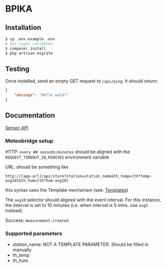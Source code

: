 # BPIKA

## Installation

```bash
$ cp .env.example .env
# Set right variables
$ composer install
$ php artisan migrate
```

## Testing

Once installed, send an empty GET request to `/api/ping`. It should return:

```json
{
    "message": "Hello wold!"
}
```

## Documentation

[Sensor API](https://www.meteobridge.com/wiki/index.php)

### Meteobridge setup
HTTP: ```every ## seconds/minutes``` should be aligned with the ```REQUEST_TIMEOUT_IN_MINUTES``` 
environment variable

URL: should be something like 
```
http://[app-url]/api/store?station=station_name&th_temp=[th*temp-avg10]&th_hum=[th*hum-avg10]
``` 
this syntax uses the Template mechanism (see: [Templates](https://www.meteobridge.com/wiki/index.php/Templates))

The ```avg10``` selector should aligned with the event interval. For this instance, the interval is 
 set to 10 minutes (i.e. when interval is 5 mins. use ```avg5``` instead).

Success: ```measurement.created```

### Supported parameters

- station_name: NOT A TEMPLATE PARAMETER. Should be filled in manually
- th_temp
- th_hum
